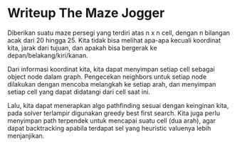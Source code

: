 # Writeup The Maze Jogger
Diberikan suatu maze persegi yang terdiri atas n x n cell, dengan n bilangan acak dari 20 hingga 25. Kita tidak bisa melihat apa-apa kecuali koordinat kita, jarak dari tujuan, dan apakah bisa bergerak ke depan/belakang/kiri/kanan.

Dari informasi koordinat kita, kita dapat menyimpan setiap cell sebagai object node dalam graph. Pengecekan neighbors untuk setiap node dilakukan dengan mencoba melangkah ke setiap arah, dan menyimpan setiap cell yang dapat didatangi dari cell saat ini.

Lalu, kita dapat menerapkan algo pathfinding sesuai dengan keinginan kita, pada solver terlampir digunakan greedy best first search. Kita juga perlu menyimpan path terpendek untuk mencapai suatu cell (dua arah), agar dapat backtracking apabila terdapat sel yang heuristic valuenya lebih menjanjikan.